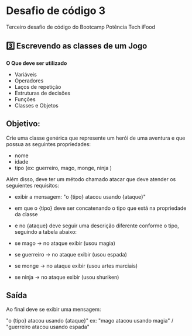 # Desafio de código 3
 Terceiro desafio de código do Bootcamp Potência Tech iFood

## 3️⃣ Escrevendo as classes de um Jogo

**O Que deve ser utilizado**

- Variáveis
- Operadores
- Laços de repetição
- Estruturas de decisões
- Funções
- Classes e Objetos

## Objetivo:

Crie uma classe genérica que represente um herói de uma aventura e que possua as seguintes propriedades:

- nome
- idade
- tipo (ex: guerreiro, mago, monge, ninja )

Além disso, deve ter um método chamado atacar que deve atender os seguientes requisitos:

- exibir a mensagem: "o {tipo} atacou usando {ataque}"
- em que o {tipo} deve ser concatenando o tipo que está na propriedade da classe
- e no {ataque} deve seguir uma descrição diferente conforme o tipo, seguindo a tabela abaixo:

- se mago -> no ataque exibir (usou magia)
- se guerreiro -> no ataque exibir (usou espada)
- se monge -> no ataque exibir (usou artes marciais)
- se ninja -> no ataque exibir (usou shuriken)

## Saída

Ao final deve se exibir uma mensagem:

"o {tipo} atacou usando {ataque}" ex: "mago atacou usando magia" / "guerreiro atacou usando espada"
